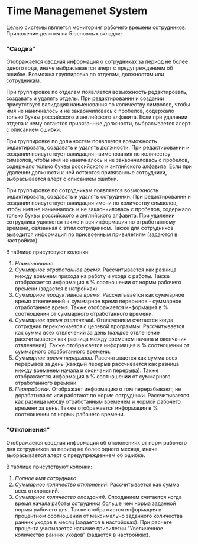# Time Managemenet System


Целью системы является мониторинг рабочего времени сотрудников. Приложение делится на 5 основных вкладок:


### "Сводка"
Отображается сводная информация о сотрудниках за период не более одного года, иначе выбрасывается алерт с предупреждением об ошибке. Возможна группировка по отделам, должностям или сотрудникам. 


При группировке по отделам появляется возможность редактировать, создавать и удалять отделы. При редактировании и создании присутствует валидация наименования по количеству символов, чтобы имя не наничналось и не закаончиловась с пробелов, содержало только буквы российского и английского алфавита. Если при удалении отдела к нему остаются привязанные должности, выбрасывается алерт с описанием ошибки.

При группировке по должностям появляется возможность редактировать, создавать и удалять должности. При редактировании и создании присутствует валидация наименования по количеству символов, чтобы имя не наничналось и не закаончиловась с пробелов, содержало только буквы российского и английского алфавита.  Если при удалении должности к ней остаются привязанные сотрудники, выбрасывается алерт с описанием ошибки.

При группировке по сотрудникам появляется возможность редактировать, создавать и удалять сотрудники. При редактировании и создании присутствует валидация имени по количеству символов, чтобы имя не наничналось и не закаончиловась с пробелов, содержало только буквы российского и английского алфавита.  При удалении сотрудника удяляется также и вся информация по отработанному времени, связанная с этим сотрудником. Также для сотрудников выводится информация по присвоенным привилегиям (задаются в настройках).




В таблице присутсвуют колонки:
1. *Наименование*
2. *Суммарное отработанное время.* Рассчитывается как разница между времнем прихода на работу и ухода с работы. Также отображается информация в % соотношении от нормы рабочего времени (задается в натройках).
3. *Суммарное продуктивное время.* Рассчитывается как суммарное время отвелечений + суммарное время перерывов - суммарное отработанное время. Также отображается информация в % соотношении от суммарного отработанного времени.
4. *Суммарное время отвлечений.* Отвлечением считается когда сотрудник переключается с целевой программы. Рассчитывается как сумма всех отвлечений за день (каждое отвлечение рассчитывается как разница между временем начала и окончания отвлечения). Также отображается информация в % соотношении от суммарного отработанного времени.
5. *Суммарное время перерывов.* Рассчитывается как сумма всех перерывов за день (каждый перерыв рассчивается как разница между временем начала и окончания перерыва). Также отображается информация в % соотношении от суммарного отработанного времени.
6. *Переработки.* Отображает информацию о том перерабывают, не дорабатывают или работают по норме сотрудники. Рассчитывается как разница между отработанным временем и нормой рабочего времени за день. Также отображается информация в % соотношении от нормы рабочего времени.


### "Отклонения"
Отображается сводная информация об отклонениях от норм рабочего дня сотрудников за период не более одного месяца, иначе выбрасывается алерт с предупреждением об ошибке.

В таблице присутствуют колонки:
1. *Полное имя сотрудника*
2. *Суммарное количество отклонений*. Рассчитывается как сумма всех отклонений.
3. *Суммарное количество опозданий*. Опозданием считается когда время начала работы сотрудника больше чем норма заданной нормы рабочего дня. Также отображается информация в процентном соотношении от максимально заданного количества ранних уходов в месяц (задается в настрйоках). При расчете процента учитывается наличие привилегии "Увеличенное количество ранних уходов" (задается в настройках). 